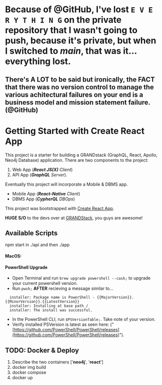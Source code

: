 # Because of @GitHub, I've lost `E V E R Y T H I N G` on the private repository that I wasn't going to push, because it's private, but when I switched to **_main_**, that was it... everything lost.

## There's A LOT to be said but ironically, the **FACT** that there was no version control to manage the various achitectural failures on your end is a business model and mission statement failure. (@GitHub)

# Getting Started with Create React App

This project is a starter for building a GRANDstack (GraphQL, React, Apollo, Neo4j Database) application. There are two components to the project:

1.  Web App (**_React JS(X)_** _Client_)
2.  API App (**_GraphQL_** _Server_).

Eventually this project will incorporate a Mobile & DBMS app.

- Mobile App (**_React-Native_** _Client_)
- DBMS App (**_CypherQL_** _DBOps_)

This project was bootstrapped with [Create React App](https://github.com/facebook/create-react-app).

**HUGE S/O** to the devs over at [GRANDStack](https://github.com/grand-stack), you guys are awesome!

## Available Scripts

npm start in ./api and then ./app

#### MacOS:

#### PowerShell Upgrade

- Open Terminal and run `brew upgrade powershell --cask;` to upgrade your current powershell version.
- Run `pwsh;` **AFTER** recieving a message similar to...

```Shell
  installer: Package name is PowerShell - {{MajorVersion}}.{{MinorVersion}}.{{LatestVersion}}
  installer: Installing at base path /
  installer: The install was successful.
```

- In the PowerShell CLI, run `$PSVersionTable;`. Take note of your version.
- Verify installed PSVersion is latest as seen here: ("[https://github.com/PowerShell/PowerShell/releases](https://github.com/PowerShell/PowerShell/releases)").

## TODO: Docker & Deploy

1.  Describe the two containers ['**neo4j**', '**react**']
2.  docker img build
3.  docker compose
4.  docker up
